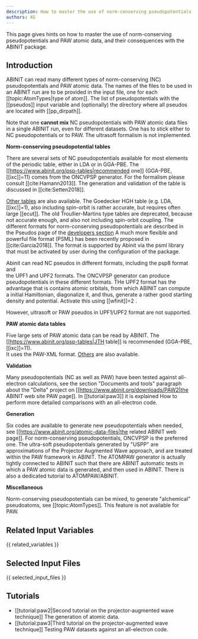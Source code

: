 ```yaml
---
description: How to master the use of norm-conserving pseudopotentials and PAW atomic data, and their consequences
authors: XG
---
```

<!--- This is the source file for this topics. Can be edited. -->

This page gives hints on how to master the use of norm-conserving pseudopotentials and PAW atomic data, and
their consequences with the ABINIT package.

## Introduction

ABINIT can read many different types of norm-conserving (NC) pseudopotentials and
PAW atomic data. The names of the files to be used in an ABINIT run are to be
provided in the input file, one for each [[topic:AtomTypes|type of atom]]. 
The list of pseudopotentials with the [[pseudos]] input variable and (optionally)
the directory where all pseudos are located with [[pp_dirpath]].

Note that one **cannot mix** NC pseudopotentials with PAW atomic data files in a single ABINIT run, 
even for different datasets. One has to stick either to NC pseudopotentials or to PAW.
The ultrasoft formalism is not implemented.

**Norm-conserving pseudopotential tables**

There are several sets of NC pseudopotentials available for most
elements of the periodic table, either in LDA or in GGA-PBE. The
[[https://www.abinit.org/psp-tables|recommended one]]
(GGA-PBE, [[ixc]]=11) comes from the ONCVPSP generator.
For the formalism please consult [[cite:Hamann2013]]. 
The generation and validation of the table is discussed in [[cite:Setten2018]].

[Other tables](https://www.abinit.org/atomic-data-files) are also available.
The Goedecker HGH table (e.g. LDA, [[ixc]]=1), also including spin-orbit
is rather accurate, but requires often large
[[ecut]]. The old Troullier-Martins type tables 
are deprecated, because not accurate enough, and also not
including spin-orbit coupling. The different formats for norm-conserving
pseudopotentials are described in the Pseudos page of the [developers section](/developers/psp8_info/)
A much more flexible and powerful file format (PSML) has been recently proposed in [[cite:Garcia2018]].
The format is supported by Abinit via the psml library that must be activated by user during 
the configuration of the package.

Abinit can read NC pseudos in different formats, including the psp8 format and  
the UPF1 and UPF2 formats. The ONCVPSP generator can produce pseudopotentials in these different formats.
THe UPF2 format has the advantage that is contains atomic orbitals, from which ABINIT can compute a 
initial Hamiltonian, diagonalize it, and thus, generate a rather good starting density and potential.
Activate this using [[wfinit]]=2 .

However, ultrasoft or PAW pseudos in UPF1/UPF2 format are not supported.

**PAW atomic data tables**

Five large sets of PAW atomic data can be read by ABINIT. The
[[https://www.abinit.org/psp-tables|JTH table]]
is recommended (GGA-PBE, [[ixc]]=11).                
It uses the PAW-XML format.
[Others](https://www.abinit.org/atomic-data-files) are also available.

**Validation**

Many pseudopotentials (NC as well as PAW) have been tested
against all-electron calculations, see the section "Documents and tools"
paragraph about the "Delta" project on
[[https://www.abinit.org/downloads/PAW2|the ABINIT web site PAW
page]]. In [[tutorial:paw3]] it is explained How to perform more detailed
comparisons with an all-electron code.

**Generation**

Six codes are available to generate new pseudopotentials when needed, see
[[https://www.abinit.org/atomic-data-files|the related ABINIT web
page]]. For norm-conserving pseudopotentials, ONCVPSP is the preferred one.
The ultra-soft pseudopotentials generated by "USPP" are approximations of the
Projector Augmented Wave approach, and are treated within the PAW framework in
ABINIT. The ATOMPAW generator is actually tightly connected to ABINIT such
that there are ABINIT automatic tests in which a PAW atomic data is generated,
and then used in ABINIT. There is also a dedicated tutorial to ATOMPAW/ABINIT.

**Miscellaneous**

Norm-conserving pseudopotentials can be mixed, to generate "alchemical"
pseudoatoms, see [[topic:AtomTypes]].
This feature is not available for PAW.

## Related Input Variables

{{ related_variables }}

## Selected Input Files

{{ selected_input_files }}

## Tutorials

* [[tutorial:paw2|Second tutorial on the projector-augmented wave technique]] The generation of atomic data. 
* [[tutorial:paw3|Third tutorial on the projector-augmented wave technique]] Testing PAW datasets against an all-electron code.

